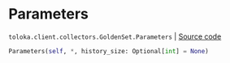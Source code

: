# Parameters
`toloka.client.collectors.GoldenSet.Parameters` | [Source code](https://github.com/Toloka/toloka-kit/blob/v1.1.2/src/client/collectors.py#L359)

```python
Parameters(self, *, history_size: Optional[int] = None)
```

